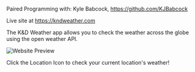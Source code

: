 Paired Programming with: Kyle Babcock, https://github.com/KJBabcock

Live site at https://kndweather.com

The K&D Weather app allows you to check the weather across the globe using the open weather API.

<img src="https://i.imgur.com/ASdzcQu.png" alt="Website Preview" title="K&D Weather App Preview">

Click the Location Icon to check your current location's weather!